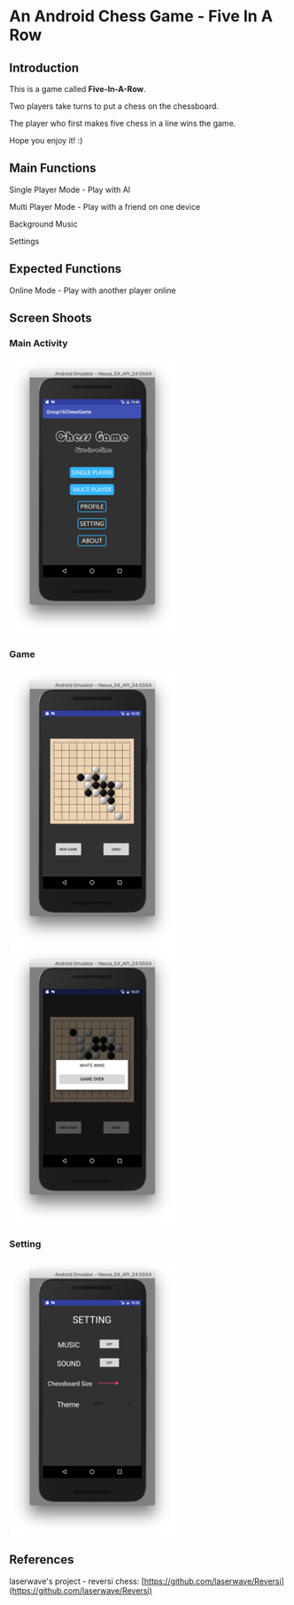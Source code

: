# An Android Chess Game - Five In A Row

## Introduction
This is a game called **Five-In-A-Row**.

Two players take turns to put a chess on the chessboard.

The player who first makes five chess in a line wins the game.

Hope you enjoy it! :)

## Main Functions
Single Player Mode - Play with AI

Multi Player Mode - Play with a friend on one device

Background Music

Settings

## Expected Functions
Online Mode - Play with another player online

## Screen Shoots
### Main Activity
<img src="./screenshoots/main_activity.png" width = "300" height = "500"/>

### Game
<img src="./screenshoots/game.png" width = "300" height = "500"/>
<img src="./screenshoots/winning_dia.png" width = "300" height = "500"/>


### Setting
<img src="./screenshoots/setting.png" width = "300" height = "500"/>

## References
laserwave's project - reversi chess: [https://github.com/laserwave/Reversi](https://github.com/laserwave/Reversi)

